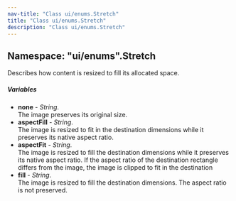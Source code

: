 ```yaml
---
nav-title: "Class ui/enums.Stretch"
title: "Class ui/enums.Stretch"
description: "Class ui/enums.Stretch"
---
```

## Namespace: "ui/enums".Stretch
Describes how content is resized to fill its allocated space.

##### Variables
 - **none** - _String_.    
  The image preserves its original size.
 - **aspectFill** - _String_.    
  The image is resized to fit in the destination dimensions while it preserves its native aspect ratio.
 - **aspectFit** - _String_.    
  The image is resized to fill the destination dimensions while it preserves
its native aspect ratio. If the aspect ratio of the destination rectangle differs from the image,
the image is clipped to fit in the destination
 - **fill** - _String_.    
  The image is resized to fill the destination dimensions. The aspect ratio is not preserved.